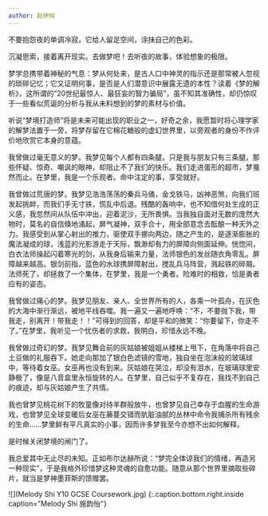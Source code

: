 ```yaml
---
author: 赵伊纯
---
```


不要抱怨夜的单调冷寂，它给人留足空间，涂抹自己的色彩。

沉凝思索，接着离开现实。去做梦吧！去听夜的故事，体验想象的极限。

梦学总携带着神秘的气息：梦从何处来，是古人口中神灵的指示还是那常被人忽视的琐碎记忆；它又证明何事，是否是人们潜意识中展露无遗的本性？读着《梦的解析》，这所谓的“20世纪最惊人、最狂妄的智力骗局”，虽不知其准确性，却仍惊叹于一些看似荒诞的分析与我从未料想到的梦的素材与价值。

听说“梦境打造师”将是未来可能出现的职业之一，好奇之余，我愿暂时将心理学家的解梦法置于一旁，将梦存留在它棉花糖般的虚幻世界里，以旁观者的身份不作评价地欣赏它本身的意蕴。

我曾做过毫无意义的梦。我梦见每个人都有四条腿，只是我与朋友只有三条腿，那些怀疑、惊奇、嘲讽的眼神，却阻止不了我们的快乐。我们走进蛋形的超市，梦戛然而止。在梦里，我是一个乐观者。命中注定的事，享受就好。

我曾做过荒唐的梦。我梦见浩浩荡荡的秦兵马俑，金戈铁马，凶神恶煞，向我们班发起挑衅，而我们手无寸铁，慌乱中后退。残酷的轰响中，也不知借何处生成的正义感，我忽然间从队伍中冲出，迎着泥沙，无所畏惧。当我独自面对无数的庞然大物时，莫名的自信倏地涌起，屏气凝神，双手合十，用全部意念去酝酿一种天外之力。我感受到从掌心射出的推力，驱使双手挪向两边，随之产生的，是逐渐膨胀的魔法凝成的球，浅蓝的光影游走于天际，飘渺却有力的屏障向侧面延伸。恍惚间，白衣法师操起闪着寒光的剑，从我身后输来力量，法师银色的发丝随衣角零乱。屏障越来越高。银剑前指，蓝色的水球携屏障射出，搅乱兵马阵营，溅起铁的碎屑。法师死了，却拯救了一个集体，在梦里，我是一个勇者。险难时的相救，恰是勇者应有的姿态。

我曾做过痛心的梦。我梦见朋友、亲人、全世界所有的人，各乘一叶孤舟，在灰色的大海中渐行渐远，被地平线吞噬。我一遍又一遍地呼唤：“不，不要抛下我，带我走，别离开！带我走！！”可得到的回答，却是平和的微笑：“你要留下，你走不了。”在梦里，我听见一个忧伤者的求救，我明白，珍惜永远不晚。

我曾做过奇幻的梦。我梦见舞会前的灰姑娘被姐姐从楼梯上甩下，在角落中将自己土豆做的礼服吞下。她走向那加了银白色滤镜的雪地，独自坐在泡沫般的玻璃球中，等待着女巫。女巫再也没有到来。灰姑娘在哭泣，却没有泪水，在玻璃球里安静极了，像是八音盒里永恒旋转的人。在梦里，自己似乎不复存在，我找不到自己的痕迹，却与灰姑娘产生了共情。

我也曾梦见桃花树下的牧童像对待羊群般放牛，也曾梦见自己幸存于血腥的生命游戏，也曾梦见全球变暖后女巫在藤蔓交错而肮脏油腻的丛林中命令我捕杀所有残余的生命......梦里鲜有平凡真实的小事，因而许多梦我至今亦想不出如何解释。

是时候关闭梦境的闸门了。

我总爱其中无止尽的未知。正如布尔达赫所说：“梦完全体谅我们的情绪，再造另一种现实”，于是我格外珍惜梦这种灵魂的自愈功能。随意从那个世界里摘取些碎片，就当是梦神墨菲斯的馈赠罢。

![](Melody Shi Y10 GCSE Coursework.jpg)
{:.caption.bottom.right.inside caption="Melody Shi 施韵怡"}

